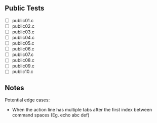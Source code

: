 ## Public Tests
- [ ] public01.c
- [ ] public02.c
- [ ] public03.c
- [ ] public04.c
- [ ] public05.c
- [ ] public06.c
- [ ] public07.c
- [ ] public08.c
- [ ] public09.c
- [ ] public10.c

## Notes
Potential edge cases:
- When the action line has multiple tabs after the first index between command spaces (Eg. echo abc 		def)
